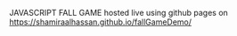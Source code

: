 JAVASCRIPT FALL GAME
hosted live using github pages on 
https://shamiraalhassan.github.io/fallGameDemo/
